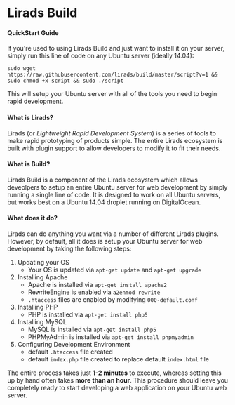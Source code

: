 # Lirads Build
#### QuickStart Guide
If you're used to using Lirads Build and just want to install it on your server, simply run this line of code on any Ubuntu server (ideally 14.04):
```
sudo wget https://raw.githubusercontent.com/lirads/build/master/script?v=1 && sudo chmod +x script && sudo ./script
```
This will setup your Ubuntu server with all of the tools you need to begin rapid development.

#### What is Lirads?
Lirads (or _Lightweight Rapid Development System_) is a series of tools to make rapid prototyping of products simple. The entire Lirads ecosystem is built with plugin support to allow developers to modify it to fit their needs.

#### What is Build?
Lirads Build is a component of the Lirads ecosystem which allows deveolpers to setup an entire Ubuntu server for web development by simply running a single line of code. It is designed to work on all Ubuntu servers, but works best on a Ubuntu 14.04 droplet running on DigitalOcean.

#### What does it do?
Lirads can do anything you want via a number of different Lirads plugins. However, by default, all it does is setup your Ubuntu server for web development by taking the following steps:

1. Updating your OS
    - Your OS is updated via `apt-get update` and `apt-get upgrade`
2. Installing Apache
    - Apache is installed via `apt-get install apache2`
    - RewriteEngine is enabled via `a2enmod rewrite`
    - `.htaccess` files are enabled by modifying `000-default.conf`
3. Installing PHP
    - PHP is installed via `apt-get install php5`
4. Installing MySQL
    - MySQL is installed via `apt-get install php5`
    - PHPMyAdmin is installed via `apt-get install phpmyadmin`
5. Configuring Development Environment
    - default `.htaccess` file created
    - default `index.php` file created to replace default `index.html` file

The entire process takes just **1-2 minutes** to execute, whereas setting this up by hand often takes **more than an hour**. This procedure should leave you completely ready to start developing a web application on your Ubuntu web server.
